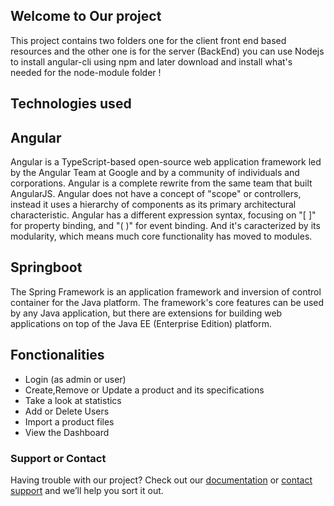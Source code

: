 ## Welcome to Our project

This project contains two folders one for the client front end based resources and the other one is for the server (BackEnd)
you can use Nodejs to install angular-cli using npm and later download and install what's needed for the node-module folder !

## Technologies used

## Angular

Angular is a TypeScript-based open-source web application framework led by the Angular Team at Google and by a community of individuals and corporations. Angular is a complete rewrite from the same team that built AngularJS. Angular does not have a concept of "scope" or controllers, instead it uses a hierarchy of components as its primary architectural characteristic. Angular has a different expression syntax, focusing on "[ ]" for property binding, and "( )" for event binding. And it's caracterized by its modularity, which means much core functionality has moved to modules.


## Springboot

The Spring Framework is an application framework and inversion of control container for the Java platform. The framework's core features can be used by any Java application, but there are extensions for building web applications on top of the Java EE (Enterprise Edition) platform.


## Fonctionalities
- Login (as admin or user)
- Create,Remove or Update a product and its specifications
- Take a look at statistics
- Add or Delete Users
- Import a product files
- View the Dashboard

### Support or Contact

Having trouble with our project? Check out our [documentation]() or [contact support](https://github.com/wailchalabi/) and we’ll help you sort it out.
